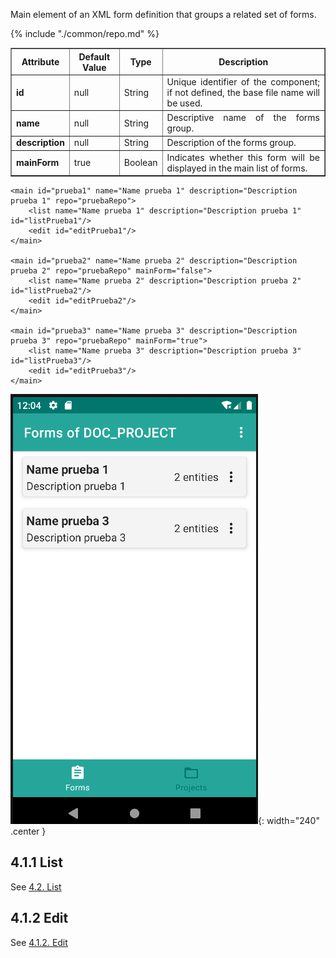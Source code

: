 <div style="text-align: justify;">
    <p>
        Main element of an XML form definition that groups a related set of forms.
    </p>
</div>
<table border="1">
    <thead>
        <tr>
            <th colspan="2">Attribute</th>
            <th>Default Value</th>
            <th>Type</th>
            <th>Description</th>
         </tr>
    </thead>
    <tbody>
        <tr>
            <td colspan="2"><strong>id</strong></td>
            <td>null</td>
            <td>String</td>
            <td style="text-align: justify;">Unique identifier of the component; if not defined, the base file name will be used.</td>
        </tr>
        <tr>
            <td colspan="2"><strong>name</strong></td>
            <td>null</td>
            <td>String</td>
            <td style="text-align: justify;">Descriptive name of the forms group.</td>
        </tr>
        <tr>
            <td colspan="2"><strong>description</strong></td>
            <td>null</td>
            <td>String</td>
            <td style="text-align: justify;">Description of the forms group.</td>
        </tr>
        {% include "./common/repo.md" %}
        <tr>
            <td colspan="2"><strong>mainForm</strong></td>
            <td>true</td>
            <td>Boolean</td>
            <td style="text-align: justify;">Indicates whether this form will be displayed in the main list of forms.</td>
        </tr>
    </tbody>
</table>

    <main id="prueba1" name="Name prueba 1" description="Description prueba 1" repo="pruebaRepo">
        <list name="Name prueba 1" description="Description prueba 1" id="listPrueba1"/>
        <edit id="editPrueba1"/>
    </main>

    <main id="prueba2" name="Name prueba 2" description="Description prueba 2" repo="pruebaRepo" mainForm="false">
        <list name="Name prueba 2" description="Description prueba 2" id="listPrueba2"/>
        <edit id="editPrueba2"/>
    </main>
    
    <main id="prueba3" name="Name prueba 3" description="Description prueba 3" repo="pruebaRepo" mainForm="true">
        <list name="Name prueba 3" description="Description prueba 3" id="listPrueba3"/>
        <edit id="editPrueba3"/>
    </main>

![img.png](../img/main.png){: width="240" .center }

## 4.1.1 List
See [4.2. List](list.md)

## 4.1.2 Edit
See [4.1.2. Edit](edit.md)

